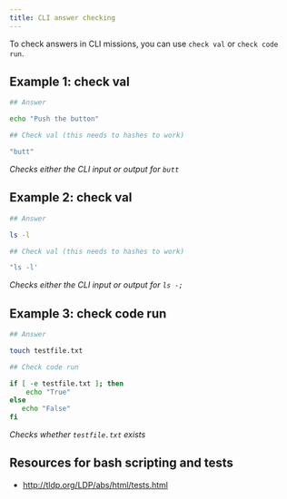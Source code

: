 ```yaml
---
title: CLI answer checking
---
```


To check answers in CLI missions, you can use `check val` or `check code run`.

## Example 1: check val

```bash
## Answer

echo "Push the button"

## Check val (this needs to hashes to work)

"butt"
```

*Checks either the CLI input or output for `butt`*

## Example 2: check val

```bash
## Answer

ls -l

## Check val (this needs to hashes to work)

"ls -l'
```

*Checks either the CLI input or output for `ls -;`*

## Example 3: check code run

```bash
## Answer

touch testfile.txt

## Check code run

if [ -e testfile.txt ]; then
    echo "True"
else
   echo "False"
fi
```

*Checks whether `testfile.txt` exists*

## Resources for bash scripting and tests

- http://tldp.org/LDP/abs/html/tests.html